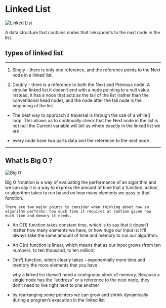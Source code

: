 # Linked List

![Linked List](https://1.bp.blogspot.com/-m3hrAoB-Dag/Vz_mYkD63VI/AAAAAAAAF9s/wFWE3YtNRy4kLywOZ8tw1Xw6yHnYavakwCLcB/w1200-h630-p-k-no-nu/single-linked-list-in-java%2Busing%2BGenerics.jpg)

A data structure that contains nodes that links/points to the next node in the list.

## types of linked list

---

1. Singly - there is only one reference, and the reference points to the Next node in a linked list.

2. Doubly - there is a reference to both the Next and Previous node.
A circular linked list it doesn’t end with a node pointing to a null value. Instead, it has a node that acts as the tail of the list (rather than the conventional head node), and the node after the tail node is the beginning of the list.


 - The best way to approach a traversal is through the use of a while() loop. This allows us to continually check that the Next node in the list is not null the Current variable will tell us where exactly in the linked list we are


- every node have two parts data and the reference to the next node .

---

## What Is Big O ?

![Big O ](https://i0.wp.com/javaconceptoftheday.com/wp-content/uploads/2015/05/Big-O-Notation.png?w=1200)


Big O Notation is a way of evaluating the performance of an algorithm.and we can say it is a way to express the amount of time that a function, action, or algorithm takes to run based on how many elements we pass to that function.
 
    There are two major points to consider when thinking about how an algorithm performs: how much time it requires at runtime given how much time and memory it needs.


-  An O(1) function takes constant time, which is to say that it doesn’t matter how many elements we have, or how huge our input is: it’ll always take the same amount of time and memory to run our algorithm.
-  An O(n) function is linear, which means that as our input grows (from ten numbers, to ten thousand, to ten million)
-  O(n²) function, which clearly takes - exponentially more time and memory the more elements that you have

         
      why a linked list doesn’t need a contiguous block of memory. Because a single node has the “address” or a reference to the next node, they don’t need to live right next to one another

- by rearranging some pointers we can grow and shrink dynamically during a program’s execution in the linked list


